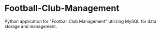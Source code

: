 # Football-Club-Management
Python application for "Football Club Management" utilizing MySQL for data storage and management.
